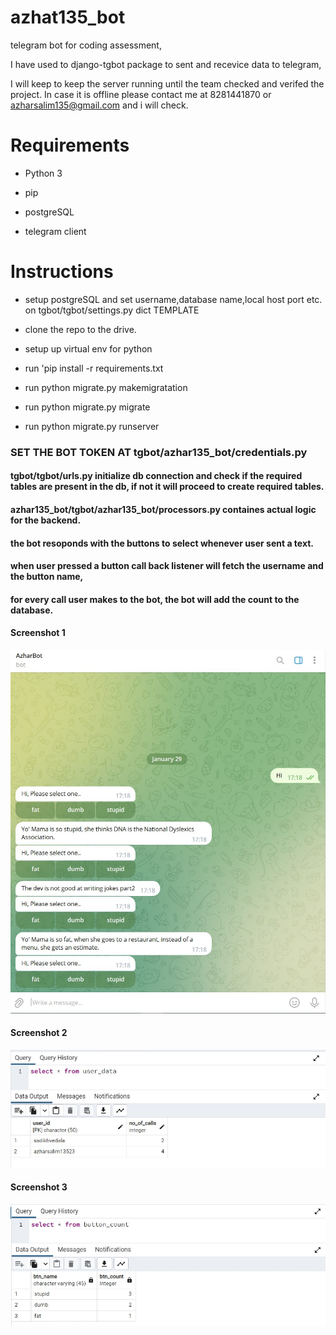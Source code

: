 # azhat135_bot
telegram bot for coding assessment,

I have used to django-tgbot package to sent and recevice data to telegram,

I will keep to keep the server running until the team checked and verifed the project. In case it is offline please contact me at 8281441870 or azharsalim135@gmail.com and i will check. 

# Requirements

- Python 3

- pip

- postgreSQL

- telegram client


# Instructions

- setup postgreSQL and set username,database name,local host port etc. on tgbot/tgbot/settings.py dict TEMPLATE

- clone the repo to the drive.

- setup up virtual env for python

- run 'pip install -r requirements.txt

- run python migrate.py makemigratation

- run python migrate.py migrate

- run python migrate.py runserver


### SET THE BOT TOKEN AT tgbot/azhar135_bot/credentials.py

####  tgbot/tgbot/urls.py initialize db connection and check if the required tables are present in the db, if not it will proceed to create required tables.

####  azhar135_bot/tgbot/azhar135_bot/processors.py containes actual logic for the backend.

####  the bot resoponds with the buttons to select whenever user sent a text.

####  when user pressed a button call back listener will fetch the username and the button name,

####  for every call user makes to the bot, the bot will add the count to the database.



####  Screenshot 1

![alt text](https://github.com/azharsalim135/azhar135_bot/raw/main/screenshots/Screenshot%202023-01-29%20171848.jpg)




####  Screenshot 2

![alt text](https://github.com/azharsalim135/azhar135_bot/raw/main/screenshots/Screenshot%202023-01-29%20171928.jpg)




####  Screenshot 3

![alt text](https://github.com/azharsalim135/azhar135_bot/raw/main/screenshots/Screenshot%202023-01-29%20172002.jpg)

